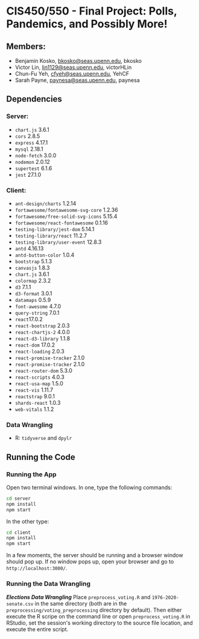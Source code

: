 
# CIS450/550 - Final Project: Polls, Pandemics, and Possibly More!
## Members: 
- Benjamin Kosko, bkosko@seas.upenn.edu, bkosko
- Victor Lin, lin1129@seas.upenn.edu, victorHLin
- Chun-Fu Yeh, cfyeh@seas.upenn.edu, YehCF
- Sarah Payne, paynesa@seas.upenn.edu, paynesa

## Dependencies 

### Server:
* `chart.js` 3.6.1
* `cors` 2.8.5
* `express` 4.17.1
* `mysql` 2.18.1
* `node-fetch` 3.0.0
* `nodemon` 2.0.12
* `supertest` 6.1.6
* `jest` 27.1.0

### Client: 
* `ant-design/charts` 1.2.14
* `fortawesome/fontawesome-svg-core` 1.2.36
* `fortawesome/free-solid-svg-icons` 5.15.4
* `fortawesome/react-fontawesome` 0.1.16
* `testing-library/jest-dom` 5.14.1
* `testing-library/react` 11.2.7
* `testing-library/user-event` 12.8.3
* `antd` 4.16.13
* `antd-button-color` 1.0.4
* `bootstrap` 5.1.3
* `canvasjs` 1.8.3
* `chart.js` 3.6.1
* `colormap` 2.3.2
* `d3` 7.1.1
* `d3-format` 3.0.1
* `datamaps` 0.5.9
* `font-awesome` 4.7.0
* `query-string` 7.0.1
* `react`17.0.2
* `react-bootstrap` 2.0.3
* `react-chartjs-2` 4.0.0
* `react-d3-library` 1.1.8
* `react-dom` 17.0.2
* `react-loading` 2.0.3
* `react-promise-tracker` 2.1.0
* `react-promise-tracker` 2.1.0
* `react-router-dom` 5.3.0
* `react-scripts` 4.0.3
* `react-usa-map` 1.5.0
* `react-vis` 1.11.7
* `reactstrap` 9.0.1
* `shards-react` 1.0.3
* `web-vitals` 1.1.2


### Data Wrangling
* R: `tidyverse` and `dpylr`


## Running the Code

### Running the App
Open two terminal windows. In one, type the following commands: 
```bash
cd server
npm install
npm start
```
In the other type: 
```bash
cd client
npm install
npm start
```
In a few moments, the server should be running and a browser window should pop up. If no window pops up, open your
browser and go to `http://localhost:3000/`. 


### Running the Data Wrangling

***Elections Data Wrangling*** Place `preprocess_voting.R` and `1976-2020-senate.csv` in the same directory (both are in the `preprocessing/voting_preprocessing`
directory by default). Then either execute the R scripe on the command line or open `preprocess_voting.R` in RStudio, set the session's working
directory to the source file location, and execute the entire script. 
  
